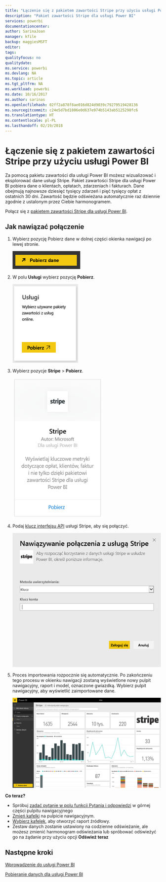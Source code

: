 ```yaml
---
title: "Łączenie się z pakietem zawartości Stripe przy użyciu usługi Power BI"
description: "Pakiet zawartości Stripe dla usługi Power BI"
services: powerbi
documentationcenter: 
author: SarinaJoan
manager: kfile
backup: maggiesMSFT
editor: 
tags: 
qualityfocus: no
qualitydate: 
ms.service: powerbi
ms.devlang: NA
ms.topic: article
ms.tgt_pltfrm: NA
ms.workload: powerbi
ms.date: 10/16/2017
ms.author: sarinas
ms.openlocfilehash: 02ff2a878f8ae016d824d9039c79279519428136
ms.sourcegitcommit: c24e5d7bd1806e0d637e974b5143ab5125298fc6
ms.translationtype: HT
ms.contentlocale: pl-PL
ms.lasthandoff: 02/19/2018
---
```

# <a name="connect-to-stripe-with-power-bi"></a>Łączenie się z pakietem zawartości Stripe przy użyciu usługi Power BI
Za pomocą pakietu zawartości dla usługi Power BI możesz wizualizować i eksplorować dane usługi Stripe. Pakiet zawartości Stripe dla usługi Power BI pobiera dane o klientach, opłatach, zdarzeniach i fakturach. Dane obejmują najnowsze dziesięć tysięcy zdarzeń i pięć tysięcy opłat z ostatnich 30 dni. Zawartość będzie odświeżana automatycznie raz dziennie zgodnie z ustalonym przez Ciebie harmonogramem. 

Połącz się z [pakietem zawartości Stripe dla usługi Power BI](https://app.powerbi.com/getdata/services/stripe).

## <a name="how-to-connect"></a>Jak nawiązać połączenie
1. Wybierz pozycję Pobierz dane w dolnej części okienka nawigacji po lewej stronie.  
   
    ![](media/service-connect-to-stripe/getdata.png)
2. W polu **Usługi** wybierz pozycję **Pobierz**.  
   
    ![](media/service-connect-to-stripe/services.png)  
3. Wybierz pozycje **Stripe** &gt; **Pobierz**.  
   
    ![](media/service-connect-to-stripe/stripe.png)  
4. Podaj [klucz interfejsu API](https://dashboard.stripe.com/account/apikeys) usługi Stripe, aby się połączyć.  
   
    ![](media/service-connect-to-stripe/creds.png)
5. Proces importowania rozpocznie się automatycznie. Po zakończeniu tego procesu w okienku nawigacji zostaną wyświetlone nowy pulpit nawigacyjny, raport i model, oznaczone gwiazdką. Wybierz pulpit nawigacyjny, aby wyświetlić zaimportowane dane.
   
    ![](media/service-connect-to-stripe/dashboard.png)

**Co teraz?**

* Spróbuj [zadać pytanie w polu funkcji Pytania i odpowiedzi](power-bi-q-and-a.md) w górnej części pulpitu nawigacyjnego
* [Zmień kafelki](service-dashboard-edit-tile.md) na pulpicie nawigacyjnym.
* [Wybierz kafelek](service-dashboard-tiles.md), aby otworzyć raport źródłowy.
* Zestaw danych zostanie ustawiony na codzienne odświeżanie, ale możesz zmienić harmonogram odświeżania lub spróbować odświeżyć go na żądanie przy użyciu opcji **Odśwież teraz**

## <a name="next-steps"></a>Następne kroki
[Wprowadzenie do usługi Power BI](service-get-started.md)

[Pobieranie danych dla usługi Power BI](service-get-data.md)

